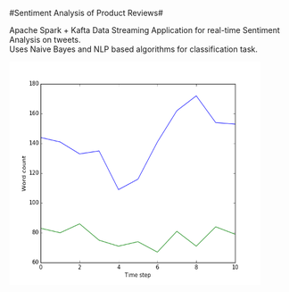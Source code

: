 #Sentiment Analysis of Product Reviews#

Apache Spark + Kafta Data Streaming Application for real-time Sentiment Analysis on tweets. <br/>
Uses Naive Bayes and NLP based algorithms for classification task.

<img src="twitterStream.png" width="450px" height="400px"/>
